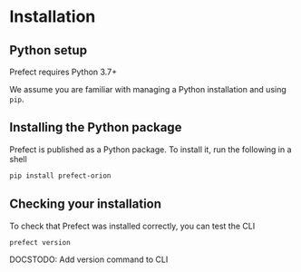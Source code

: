 # Installation

## Python setup

Prefect requires Python 3.7+

We assume you are familiar with managing a Python installation and using `pip`.

## Installing the Python package

Prefect is published as a Python package. To install it, run the following in a shell

```bash
pip install prefect-orion
```

## Checking your installation

To check that Prefect was installed correctly, you can test the CLI

```bash
prefect version
```

DOCSTODO: Add version command to CLI